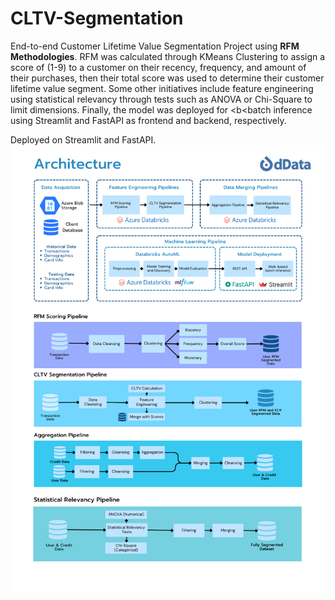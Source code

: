 # CLTV-Segmentation
End-to-end Customer Lifetime Value Segmentation Project using <b>RFM Methodologies</b>. RFM was calculated through KMeans Clustering to assign a score of (1-9) to a customer on their recency, frequency, and amount of their purchases, then their total score was used to determine their customer lifetime value segment. Some other initiatives include feature engineering using statistical relevancy through tests such as ANOVA or Chi-Square to limit dimensions. Finally, the model was deployed for <b<batch inference</b> using Streamlit and FastAPI as frontend and backend, respectively.

Deployed on Streamlit and FastAPI. <br>
!["Architecture"](https://github.com/kchammanard/CLTV-Segmentation/blob/main/Architecture.png)
